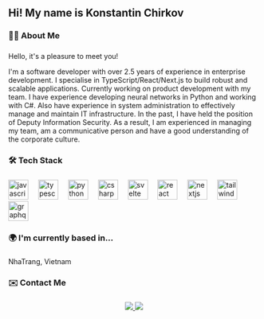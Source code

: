 <h2 align="left">Hi! My name is Konstantin Chirkov</h2>

###

<h3 align="left">👩‍💻  About Me</h3>

###

<p align="left">
<p>Hello, it's a pleasure to meet you!</p>

I'm a software developer with over 2.5 years of experience in enterprise development. I specialise in TypeScript/React/Next.js to build robust and scalable applications. Currently working on product development with my team. I have experience developing neural networks in Python and working with C#. Also have experience in system administration to effectively manage and maintain IT infrastructure. In the past, I have held the position of Deputy Information Security. As a result, I am experienced in managing my team, am a communicative person and have a good understanding of the corporate culture.

</p>

###

<h3 align="left">🛠  Tech Stack</h3>

###

<div align="left">
  <img src="https://cdn.jsdelivr.net/npm/programming-languages-logos/src/javascript/javascript.png" height="40" alt="javascript logo"  />
  <img width="12" />
  <img src="https://cdn.jsdelivr.net/npm/programming-languages-logos/src/typescript/typescript.png" height="40" alt="typescript logo"  />
  <img width="12" />
  <img src="https://cdn.jsdelivr.net/npm/programming-languages-logos/src/python/python.png" height="40" alt="python logo"  />
  <img width="12" />
  <img src="https://cdn.jsdelivr.net/npm/programming-languages-logos/src/csharp/csharp.png" height="40" alt="csharp logo"  />
  <img width="12" />
  <img src="https://cdn.jsdelivr.net/npm/programming-languages-logos/src/svelte/svelte.png" height="40" alt="svelte logo"  />
  <img width="12" />
  <img src="https://cdn.jsdelivr.net/npm/programming-languages-logos/src/react/react.png" height="40" alt="react logo"  />
  <img width="12" />
  <img src="https://cdn.jsdelivr.net/npm/programming-languages-logos/src/next/next.png" height="40" alt="nextjs logo"  />
  <img width="12" />
  <img src="https://cdn.jsdelivr.net/npm/programming-languages-logos/src/tailwindcss/tailwindcss.png" height="40" alt="tailwindcss logo"  />
  <img width="12" />
  <img src="https://cdn.jsdelivr.net/npm/programming-languages-logos/src/graphql/graphql.png" height="40" alt="graphql logo"  />
</div>

###

<h3 align="left">🌍  I'm currently based in...</h3>

###

<p align="left">NhaTrang, Vietnam</p>

###

<h3 align="left">✉️  Contact Me</h3>

###


<div align="center">
  <a href="https://www.linkedin.com/in/konstantin-chirkov-7554432b3" target="_blank">
    <img src="https://img.shields.io/badge/LinkedIn-0A66C2?logo=linkedin&logoColor=white&style=for-the-badge" />
  </a>
  <a href="mailto:tchirkokwork@gmail.com" target="_blank">
    <img src="https://img.shields.io/badge/Gmail-D14836?logo=gmail&logoColor=white&style=for-the-badge" />
  </a>
</div>
